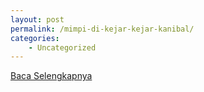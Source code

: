 ```yaml
---
layout: post
permalink: /mimpi-di-kejar-kejar-kanibal/
categories:
    - Uncategorized
---
```


[Baca Selengkapnya](/05)